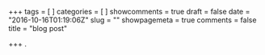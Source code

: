 +++
tags = [
]
categories = [
]
showcomments = true
draft = false
date = "2016-10-16T01:19:06Z"
slug = ""
showpagemeta = true
comments = false
title = "blog post"

+++
.
